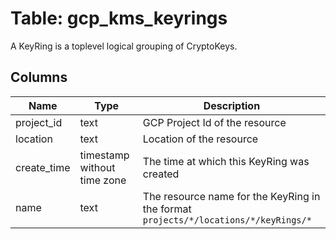 
# Table: gcp_kms_keyrings
A KeyRing is a toplevel logical grouping of CryptoKeys.
## Columns
| Name        | Type           | Description  |
| ------------- | ------------- | -----  |
|project_id|text|GCP Project Id of the resource|
|location|text|Location of the resource|
|create_time|timestamp without time zone|The time at which this KeyRing was created|
|name|text|The resource name for the KeyRing in the format `projects/*/locations/*/keyRings/*`|
